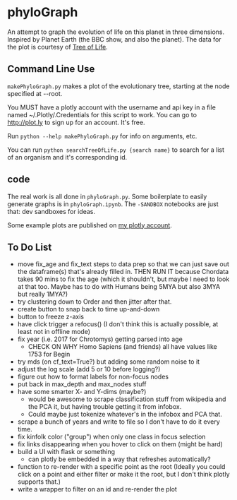 # phyloGraph

An attempt to graph the evolution of life on this planet in three dimensions. Inspired by Planet Earth (the BBC show, and also the planet). The data for the plot is courtesy of [Tree of Life](http://tolweb.org/tree/home.pages/downloadtree.html).

## Command Line Use

`makePhyloGraph.py` makes a plot of the evolutionary tree, starting at the node specified at --root.

You MUST have a plotly account with the username and api key in a file
named ~/.Plotly/.Credentials for this script to work.
You can go to http://plot.ly to sign up for an account. It's free.

Run `python --help makePhyloGraph.py` for info on arguments, etc.

You can run `python searchTreeOfLife.py {search name}` to search for
a list of an organism and it's corresponding id.

## code

The real work is all done in `phyloGraph.py`. Some boilerplate to easily generate graphs is in `phyloGraph.ipynb`. The `-SANDBOX` notebooks are just that: dev sandboxes for ideas.

Some example plots are published on [my plotly account](https://plot.ly/~seth127/).

## To Do List
* move fix_age and fix_text steps to data prep so that we can just save out the dataframe(s) that's already filled in. THEN RUN IT because Chordata takes 90 mins to fix the age (which it shouldn't, but maybe I need to look at that too. Maybe has to do with Humans being 5MYA but also 3MYA but really 1MYA?)
* try clustering down to Order and then jitter after that.
* create button to snap back to time up-and-down
* button to freeze z-axis
* have click trigger a refocus() (I don't think this is actually possible, at least not in offline mode)
* fix year (i.e. 2017 for Chrotomys) getting parsed into age
    * CHECK ON WHY Homo Sapiens (and friends) all have values like 1753 for Begin 
* try mds (on cf_text=True?) but adding some random noise to it
* adjust the log scale (add 5 or 10 before logging?)
* figure out how to format labels for non-focus nodes
* put back in max_depth and max_nodes stuff
* have some smarter X- and Y-dims (maybe?)
    * would be awesome to scrape classification stuff from wikipedia and the PCA it, but having trouble getting it from infobox. 
    * Could maybe just tokenize whatever's in the infobox and PCA that.
* scrape a bunch of years and write to file so I don't have to do it every time.
* fix kinfolk color ("group") when only one class in focus selection
* fix links disappearing when you hover to click on them (might be hard)
* build a UI with flask or something
    * can plotly be embedded in a way that refreshes automatically?
* function to re-render with a specific point as the root (Ideally you could click on a point and either filter or make it the root, but I don't think plotly supports that.)
* write a wrapper to filter on an id and re-render the plot


